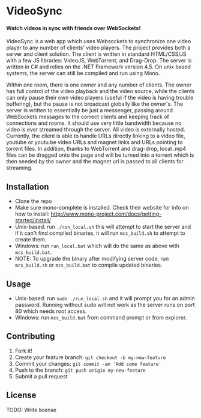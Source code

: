 # VideoSync
#### Watch videos in sync with friends over WebSockets! 
VideoSync is a web app which uses Websockets to synchronize one video player to any number of clients' video players.
The project provides both a server and client solution.
The client is written in standard HTML/CSS/JS with a few JS libraries: VideoJS, WebTorrent, and Drag-Drop.
The server is written in C# and relies on the .NET Framework version 4.5.  On unix based systems, the server can still be compiled and run using Mono.

Within one room, there is one owner and any number of clients.  The owner has full control of the video playback and the video source, while the clients can only pause their own video players (useful if the video is having trouble buffering), but the pause is not broadcast globally like the owner's.
The server is written to essentially be just a messenger, passing around WebSockets messages to the correct clients and keeping track of connections and rooms.  It should use very little bandwidth because no video is ever streamed through the server.
All video is externally hosted.  Currently, the client is able to handle URLs directly linking to a video file, youtube or youtu.be video URLs and magnet links and URLs pointing to torrent files.  In addition, thanks to WebTorrent and drag-drop, local .mp4 files can be dragged onto the page and will be turned into a torrent which is then seeded by the owner and the magnet url is passed to all clients for streaming.

## Installation
- Clone the repo
- Make sure mono-complete is installed. Check their website for info on how to install: http://www.mono-project.com/docs/getting-started/install/
- Unix-based: run `./run_local.sh` this will attempt to start the server and if it can't find compiled binaries, it will run `mcs_build.sh` to attempt to create them.
- Windows: run `run_local.bat` which will do the same as above with `mcs_build.bat`.
- NOTE: To upgrade the binary after modifying server code, run `mcs_build.sh` or `mcs_build.bat` to compile updated binaries.

## Usage
- Unix-based: run `sudo ./run_local.sh` and it will prompt you for an admin password. Running without sudo will not work as the server runs on port 80 which needs root access.
- Windows: run `mcs_build.bat` from command prompt or from explorer.

## Contributing
1. Fork it!
2. Create your feature branch: `git checkout -b my-new-feature`
3. Commit your changes: `git commit -am 'Add some feature'`
4. Push to the branch: `git push origin my-new-feature`
5. Submit a pull request

## License
TODO: Write license
